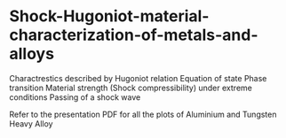 # Shock-Hugoniot-material-characterization-of-metals-and-alloys
Charactrestics described by Hugoniot relation Equation of state Phase transition Material strength (Shock compressibility) under extreme conditions Passing of a shock wave

Refer to the presentation PDF for all the plots of Aluminium and Tungsten Heavy Alloy
